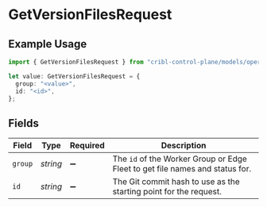 # GetVersionFilesRequest

## Example Usage

```typescript
import { GetVersionFilesRequest } from "cribl-control-plane/models/operations";

let value: GetVersionFilesRequest = {
  group: "<value>",
  id: "<id>",
};
```

## Fields

| Field                                                                                   | Type                                                                                    | Required                                                                                | Description                                                                             |
| --------------------------------------------------------------------------------------- | --------------------------------------------------------------------------------------- | --------------------------------------------------------------------------------------- | --------------------------------------------------------------------------------------- |
| `group`                                                                                 | *string*                                                                                | :heavy_minus_sign:                                                                      | The <code>id</code> of the Worker Group or Edge Fleet to get file names and status for. |
| `id`                                                                                    | *string*                                                                                | :heavy_minus_sign:                                                                      | The Git commit hash to use as the starting point for the request.                       |